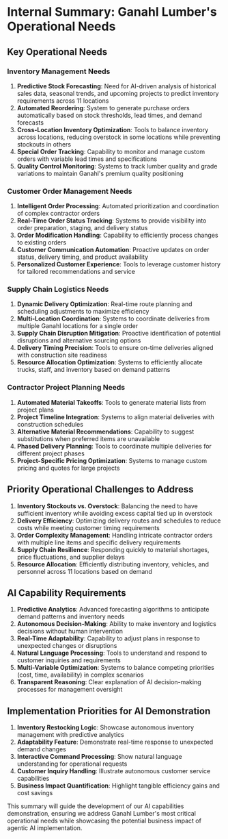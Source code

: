 # Internal Summary: Ganahl Lumber's Operational Needs

## Key Operational Needs

### Inventory Management Needs
1. **Predictive Stock Forecasting**: Need for AI-driven analysis of historical sales data, seasonal trends, and upcoming projects to predict inventory requirements across 11 locations
2. **Automated Reordering**: System to generate purchase orders automatically based on stock thresholds, lead times, and demand forecasts
3. **Cross-Location Inventory Optimization**: Tools to balance inventory across locations, reducing overstock in some locations while preventing stockouts in others
4. **Special Order Tracking**: Capability to monitor and manage custom orders with variable lead times and specifications
5. **Quality Control Monitoring**: Systems to track lumber quality and grade variations to maintain Ganahl's premium quality positioning

### Customer Order Management Needs
1. **Intelligent Order Processing**: Automated prioritization and coordination of complex contractor orders
2. **Real-Time Order Status Tracking**: Systems to provide visibility into order preparation, staging, and delivery status
3. **Order Modification Handling**: Capability to efficiently process changes to existing orders
4. **Customer Communication Automation**: Proactive updates on order status, delivery timing, and product availability
5. **Personalized Customer Experience**: Tools to leverage customer history for tailored recommendations and service

### Supply Chain Logistics Needs
1. **Dynamic Delivery Optimization**: Real-time route planning and scheduling adjustments to maximize efficiency
2. **Multi-Location Coordination**: Systems to coordinate deliveries from multiple Ganahl locations for a single order
3. **Supply Chain Disruption Mitigation**: Proactive identification of potential disruptions and alternative sourcing options
4. **Delivery Timing Precision**: Tools to ensure on-time deliveries aligned with construction site readiness
5. **Resource Allocation Optimization**: Systems to efficiently allocate trucks, staff, and inventory based on demand patterns

### Contractor Project Planning Needs
1. **Automated Material Takeoffs**: Tools to generate material lists from project plans
2. **Project Timeline Integration**: Systems to align material deliveries with construction schedules
3. **Alternative Material Recommendations**: Capability to suggest substitutions when preferred items are unavailable
4. **Phased Delivery Planning**: Tools to coordinate multiple deliveries for different project phases
5. **Project-Specific Pricing Optimization**: Systems to manage custom pricing and quotes for large projects

## Priority Operational Challenges to Address

1. **Inventory Stockouts vs. Overstock**: Balancing the need to have sufficient inventory while avoiding excess capital tied up in overstock
2. **Delivery Efficiency**: Optimizing delivery routes and schedules to reduce costs while meeting customer timing requirements
3. **Order Complexity Management**: Handling intricate contractor orders with multiple line items and specific delivery requirements
4. **Supply Chain Resilience**: Responding quickly to material shortages, price fluctuations, and supplier delays
5. **Resource Allocation**: Efficiently distributing inventory, vehicles, and personnel across 11 locations based on demand

## AI Capability Requirements

1. **Predictive Analytics**: Advanced forecasting algorithms to anticipate demand patterns and inventory needs
2. **Autonomous Decision-Making**: Ability to make inventory and logistics decisions without human intervention
3. **Real-Time Adaptability**: Capability to adjust plans in response to unexpected changes or disruptions
4. **Natural Language Processing**: Tools to understand and respond to customer inquiries and requirements
5. **Multi-Variable Optimization**: Systems to balance competing priorities (cost, time, availability) in complex scenarios
6. **Transparent Reasoning**: Clear explanation of AI decision-making processes for management oversight

## Implementation Priorities for AI Demonstration

1. **Inventory Restocking Logic**: Showcase autonomous inventory management with predictive analytics
2. **Adaptability Feature**: Demonstrate real-time response to unexpected demand changes
3. **Interactive Command Processing**: Show natural language understanding for operational requests
4. **Customer Inquiry Handling**: Illustrate autonomous customer service capabilities
5. **Business Impact Quantification**: Highlight tangible efficiency gains and cost savings

This summary will guide the development of our AI capabilities demonstration, ensuring we address Ganahl Lumber's most critical operational needs while showcasing the potential business impact of agentic AI implementation.
